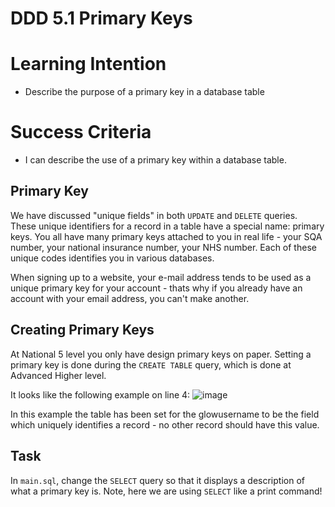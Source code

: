 # DDD 5.1 Primary Keys

# Learning Intention
* Describe the purpose of a primary key in a database table

# Success Criteria
* I can describe the use of a primary key within a database table.

## Primary Key
We have discussed "unique fields" in both `UPDATE` and `DELETE` queries. These unique identifiers for a record in a table have a special name: primary keys. You all have many primary keys attached to you in real life - your SQA number, your national insurance number, your NHS number. Each of these unique codes identifies you in various databases.

When signing up to a website, your e-mail address tends to be used as a unique primary key for your account - thats why if you already have an account with your email address, you can't make another. 

## Creating Primary Keys
At National 5 level you only have design primary keys on paper. Setting a primary key is done during the `CREATE TABLE` query, which is done at Advanced Higher level.

It looks like the following example on line 4:
![image](image.png)

In this example the table has been set for the glowusername to be the field which uniquely identifies a record - no other record should have this value. 

## Task
In `main.sql`, change the `SELECT` query so that it displays a description of what a primary key is. Note, here we are using `SELECT` like a print command!